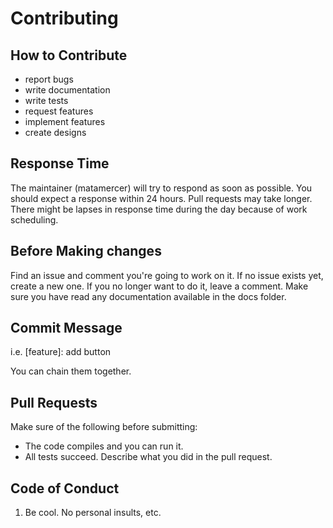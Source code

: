 # Contributing

## How to Contribute
- report bugs
- write documentation
- write tests
- request features
- implement features
- create designs

## Response Time
The maintainer (matamercer) will try to respond as soon as possible. You should expect a response within 24 hours. Pull 
requests may take longer. There might be lapses in response time during the day because of work scheduling.

## Before Making changes
Find an issue and comment you're going to work on it. If no issue exists yet, create a new one. If you no longer want to do it, leave a comment.
Make sure you have read any documentation available in the docs folder.

## Commit Message
[<feature | fix | refactor | test | docs>]: < what you did >

i.e. [feature]: add button

You can chain them together.

## Pull Requests
Make sure of the following before submitting:
- The code compiles and you can run it.
- All tests succeed.
Describe what you did in the pull request. 

## Code of Conduct
1. Be cool. No personal insults, etc.

